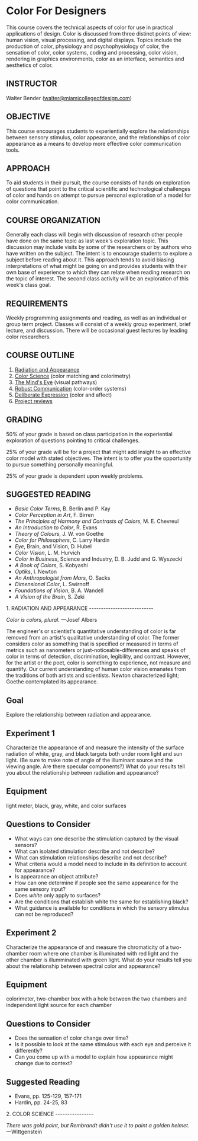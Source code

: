 Color For Designers
===================

This course covers the technical aspects of color for use in practical applications of design. Color is discussed from three distinct points of view: human vision, visual processing, and digital displays. Topics include the production of color, physiology and psychophysiology of color, the sensation of color, color systems, coding and processing, color vision, rendering in graphics environments, color as an interface, semantics and aesthetics of color.

INSTRUCTOR
----------

Walter Bender (walter@miamicollegeofdesign.com)

OBJECTIVE
---------

This course encourages students to experientially explore the relationships between sensory stimulus, color appearance, and the relationships of color appearance as a means to develop more effective color communication tools.

APPROACH
--------

To aid students in their pursuit, the course consists of hands on exploration of questions that point to the critical scientific and technological challenges of color and hands on attempt to pursue personal exploration of a model for color communication.

COURSE ORGANIZATION
-------------------

Generally each class will begin with discussion of research other people have done on the same topic as last week's exploration topic. This discussion may include visits by some of the researchers or by authors who have written on the subject. The intent is to encourage students to explore a subject before reading about it. This approach tends to avoid biasing interpretations of what might be going on and provides students with their own base of experience to which they can relate when reading research on the topic of interest. The second class activity will be an exploration of this week's class goal.

REQUIREMENTS
------------

Weekly programming assignments and reading, as well as an individual or group term project. Classes will consist of a weekly group experiment, brief lecture, and discussion. There will be occasional guest lectures by leading color researchers.

COURSE OUTLINE
--------------

1. [Radiation and Appearance](#RADIATION)
2. [Color Science](#COLORSCIENCE) (color matching and colorimetry)
3. [The Mind's Eye](#MINDEYE) (visual pathways)
4. [Robust Communication](#ORDERSYSTEMS) (color-order systems)
5. [Deliberate Expression](#EXPRESSION) (color and affect)
6. [Project reviews](#PROJECTS)

GRADING
-------
50% of your grade is based on class participation in the experiential exploration of questions pointing to critical challenges.

25% of your grade will be for a project that might add insight to an effective color model with stated objectives. The intent is to offer you the opportunity to pursue something personally meaningful.

25% of your grade is dependent upon weekly problems.

SUGGESTED READING
-----------------
* *Basic Color Terms*, B. Berlin and P. Kay
* *Color Perception in Art*, F. Birren
* *The Principles of Harmony and Contrasts of Colors*, M. E. Chevreul
* *An Introduction to Color*, R. Evans
* *Theory of Colours*, J. W. von Goethe
* *Color for Philosophers*, C. Larry Hardin
* *Eye*, Brain, and Vision, D. Hubel
* *Color Vision*, L. M. Hurvich
* *Color in Business*, Science and Industry, D. B. Judd and G. Wyszecki
* *A Book of Colors*, S. Kobyashi
* *Optiks*, I. Newton
* *An Anthropologist from Mars*, O. Sacks
* *Dimensional Color*, L. Swirnoff
* *Foundations of Vision*, B. A. Wandell
* *A Vision of the Brain*, S. Zeki

<a name="RADIATION">
1. RADIATION AND APPEARANCE
---------------------------
</a>

*Color is colors, plural.* &mdash;Josef Albers

The engineer's or scientist's quantitative understanding of color is far removed from an artist's qualitative understanding of color. The former considers color as  something that is specified or measured in terms of metrics such as nanometers or just-noticeable-differences and speaks of color in terms of detection, discrimination, legibility, and contrast. However, for the artist or the poet, color is something to experience, not measure and quantify. Our current understanding of human color vision emanates from the traditions of both artists and scientists. Newton characterized light; Goethe contemplated its appearance.

Goal
----

Explore the relationship between radiation and appearance.

Experiment 1
------------

Characterize the appearance of and measure the intensity of the surface radiation of white, gray, and black targets both under room light and sun light. (Be sure to make note of angle of the illuminant source and the viewing angle. Are there specular components?) What do your results tell you about the relationship between radiation and appearance?

Equipment
---------
light meter, black, gray, white, and color surfaces

Questions to Consider
---------------------

* What ways can one describe the stimulation captured by the visual sensors?
* What can isolated stimulation describe and not describe?
* What can stimulation relationships describe and not describe?
* What criteria would a model need to include in its definition to account for appearance?
* Is appearance an object attribute?
* How can one determine if people see the same appearance for the same sensory input?
* Does *white* only apply to surfaces?
* Are the conditions that establish white the same for establishing black?
* What guidance is available for conditions in which the sensory stimulus can not be reproduced?

Experiment 2
------------
Characterize the appearance of and measure the chromaticity of a two-chamber room where one chamber is illuminated with red light and the other chamber is illumminated with green light. What do your results tell you about the relationship between spectral color and appearance?

Equipment
---------
colorimeter, two-chamber box with a hole between the two chambers and independent light source for each chamber

Questions to Consider
---------------------
* Does the sensation of color change over time?
* Is it possible to look at the same stimulous with each eye and perceive it differently?
* Can you come up with a model to explain how appearance might change due to context?

Suggested Reading
-----------------
* Evans, pp. 125-129, 157-171
* Hardin, pp. 24-25, 83

<a name="COLORSCIENCE">
2. COLOR SCIENCE
----------------
</a>

*There was gold paint, but Rembrandt didn't use it to paint a golden helmet.* &mdash;Wittgenstein

